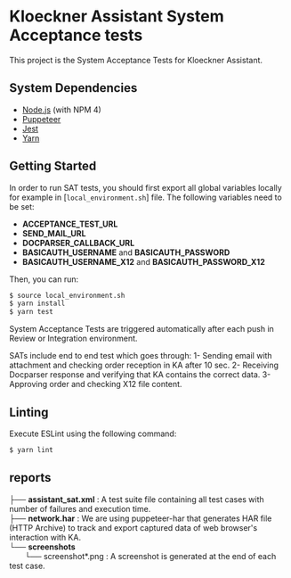 # Kloeckner Assistant System Acceptance tests

This project is the System Acceptance Tests for Kloeckner Assistant.

## System Dependencies

* [Node.js](http://nodejs.org/) (with NPM 4)
* [Puppeteer](https://pptr.dev/)
* [Jest](https://jestjs.io/)
* [Yarn](https://yarnpkg.com)

## Getting Started
In order to run SAT tests, you should first export all global variables locally for example in [`local_environment.sh`] file.
The following variables need to be set:
- **ACCEPTANCE_TEST_URL**
- **SEND_MAIL_URL**
- **DOCPARSER_CALLBACK_URL**
- **BASICAUTH_USERNAME** and **BASICAUTH_PASSWORD**
- **BASICAUTH_USERNAME_X12** and **BASICAUTH_PASSWORD_X12**

 Then, you can run:
```bash
$ source local_environment.sh
$ yarn install
$ yarn test
```

System Acceptance Tests are triggered automatically after each push in Review or Integration environment.

SATs include end to end test which goes through:
1- Sending email with attachment and checking order reception in KA after 10 sec.
2- Receiving Docparser response and verifying that KA contains the correct data.
3- Approving order and checking X12 file content.

<!-- ## Running tests -->

## Linting
Execute ESLint using the following command:
```bash
$ yarn lint
```
## reports
├── **assistant_sat.xml** : A test suite file containing all test cases with number of failures and execution time.  
├── **network.har** :  We are using puppeteer-har that generates HAR file (HTTP Archive) to track and export captured data of web browser's interaction with KA.  
└── **screenshots**  
&emsp;&emsp;└── screenshot*.png :  A screenshot is generated at the end of each test case.


<!-- ## Code Coverage -->
<!-- ## Deployment -->
